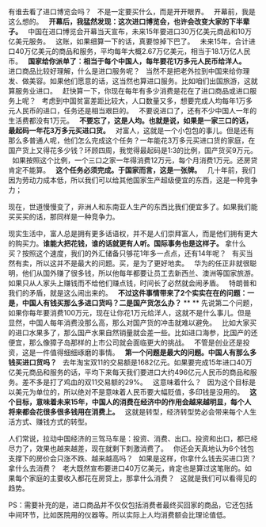 有谁去看了进口博览会吗？
 
不是一定要买什么，而是开开眼界。
 
开幕前，我是这么想的。
 
**开幕后，我猛然发现：这次进口博览会，也许会改变大家的下半辈子。**
 
中国在进口博览会开幕当天宣布，未来15年要进口30万亿美元商品和10万亿美元服务。
 
这账，如果细算一下的话，真要惊掉下巴了。
 
未来15年，合计进口40万亿美元的商品和服务，平均每年大概2.67万亿美元，相当于18.1万亿人民币。
 
**国家给你派单了：相当于每个中国人，每年要花1万多元人民币给洋人。**
 
进口商品比较好理解，什么是进口服务呢？
 
当然不是把老外拉到中国来给你理发、做美容。如果他们愿意的话，这当然也算进口服务。比如咱们出国旅游，这就算服务业进口。
 
赶快算一下，你现在每年有多少消费是花在了进口商品或进口服务上呢？
 
考虑到中国贫富差距比较大，人口数量又多，想要完成人均每年1万多元人民币的进口，任务还是相当艰巨的。
 
不要说进口了，还有不少中国人一年的生活费都没有1万元。
 
**不要忘了，这是人均。也就是说，如果是一家三口的话，最起码一年花3万多元买进口货。**
 
对富人，这就是一个小包包的事儿。但是还有那么多普通人呢，他们怎么完成这个任务？一年能花3万多元买进口货的家庭，在国产货上又得花多少钱？环顾四周，我觉得最起码是1:3的比例，国产货买9万元。
 
如果按照这个比例，一个三口之家一年得消费12万元，每个月消费1万元。还房贷肯定不能算。
 
**这个任务必须完成。于国家而言，这是一张牌。**
 
几十年前，我们因为劳动力成本低，所以我们可以给其他国家生产超级便宜的东西，这是一种竞争力；
  
现在，世道慢慢变了，非洲人和东南亚人生产的东西比我们便宜多了。如果我们能买买买的话，那同样是一种竞争力。
  
现实生活中，富人总是拥有更多话语权，并不是人们崇拜富人，而是他们拥有更大的购买力。**谁能大把花钱，谁的话就更有人听。国际事务也是这样子。**
拿什么买？按照这个速度，我们的外汇储备只够花1年多一点点，还有14年呢？
 
有买当然有卖，所以这并不是最大的问题。买，是为了更好地卖。
 
华为的任正非就很聪明，他们从国外赚了很多钱，所以他每年都要让员工去新西兰、澳洲等国家旅游。如果只从人家头上赚钱而不给他们赚点钱，时间长了必然就会闹矛盾。
 
特朗普和我们的矛盾，就是这么闹出来的。
 
**不过这件事情带来了2个实实在在的问题：一是，中国人有钱买那么多进口货吗？二是国产货怎么办？**
** **
先说第二个问题，如果你每年要消费100万元，现在让你花1万元给洋人，这就不是什么事儿。但是显然，中国人每年消费没那么高，那么对国产货的冲击就难以避免。
 
比如大家买的进口水果多了，那么国产水果自然销量就会差一些。比如进口海参，比国产的还便宜，那么像獐子岛那样的上市公司就会面临更大的挑战。
 
不管是创业还是投资，这是一件值得细细琢磨的事情。
 
**第一个问题是最大的问题。中国人有那么多钱买进口货吗？**
 
去年淘宝双11的交易额是1682亿元。如果要完成15年进口40万亿美元商品和服务的话，平均下来每天我们要进口大约496亿元人民币的商品和服务。差不多是打了鸡血的双11交易额的29%。
 
这意味着什么？
 
因为这个目标是以美元为单位的，所以绝对不是意味着人民币要大幅贬值，多印钱是没用的。
 
**这个目标，意味着未来15年，中国人的消费在经济中的作用会越来越明显，每个人将来都会花很多很多钱用在消费上。**
 
这就是转型，经济转型势必会带来每个人生活方式、赚钱方式的转型。
  
人们常说，拉动中国经济的三驾马车是：投资、消费、出口。投资和出口，都已经尽力了，效果也越来越差，现在就剩下刺激消费了。
 
你还会天真地认为6个钱包支撑下的房价会只涨不跌、越来越高吗？
 
如果是这样，你拿什么钱去买进口货？拿什么去消费？
 
老大既然宣布要进口40万亿美元，肯定也是算过这笔账的。如果每个家庭的主要收入都花在房贷上，那拿什么消费？
 
这就是我们可以看得见的趋势。
  
PS：需要补充的是，进口商品并不仅仅包括消费者最终买回家的商品，它还包括中间环节，比如医院用的仪器等。所以实际上人均消费额会比理论值低。